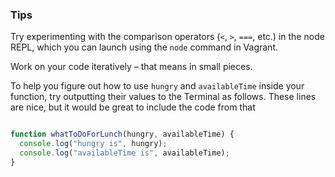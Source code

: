 ### Tips

Try experimenting with the comparison operators (`<`, `>`, `===`, etc.) in the node REPL, which you can launch using the `node` command in Vagrant.

Work on your code iteratively – that means in small pieces. 

To help you figure out how to use `hungry` and `availableTime` inside your function, try outputting their values to the Terminal as follows.
These lines are nice, but it would be great to include the code from that

```javascript

function whatToDoForLunch(hungry, availableTime) {
  console.log("hungry is", hungry);
  console.log("availableTime is", availableTime);
}
```